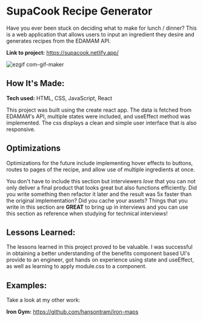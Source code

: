 # SupaCook Recipe Generator
Have you ever been stuck on deciding what to make for lunch / dinner?
This is a web application that allows users to input an ingredient they desire and generates recipes from the EDAMAM API.

**Link to project:** https://supacook.netlify.app/

![ezgif com-gif-maker](https://user-images.githubusercontent.com/97640502/220733163-fc90323b-66be-4e4e-aebf-7170ec1d1a0e.gif)


## How It's Made:

**Tech used:** HTML, CSS, JavaScript, React

This project was built using the create react app. The data is fetched from EDAMAM's API, multiple states were included, and useEffect method was implemented. The css displays a clean and simple user interface that is also responsive. 

## Optimizations

Optimizations for the future include implementing hover effects to buttons, routes to pages of the recipe, and allow use of multiple ingredients at once.

You don't have to include this section but interviewers *love* that you can not only deliver a final product that looks great but also functions efficiently. Did you write something then refactor it later and the result was 5x faster than the original implementation? Did you cache your assets? Things that you write in this section are **GREAT** to bring up in interviews and you can use this section as reference when studying for technical interviews!

## Lessons Learned:

The lessons learned in this project proved to be valuable. I was successful in obtaining a better understanding of the benefits component based UI's provide to an engineer, got hands on experience using state and useEffect, as well as learning to apply module.css to a component. 

## Examples:
Take a look at my other work:

**Iron Gym:** https://github.com/hansontram/iron-maps



